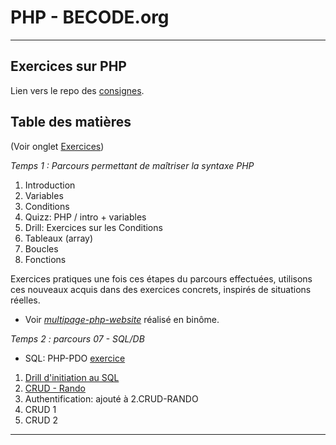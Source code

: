 # PHP - BECODE.org
___

## Exercices sur PHP

Lien vers le repo des [consignes](https://github.com/becodeorg/Johnson2/tree/master/06-PHP).

## Table des matières

(Voir onglet [Exercices](https://github.com/CharlotteTusset/PHP/tree/master/Exercices))

_Temps 1 : Parcours permettant de maîtriser la syntaxe PHP_

1. Introduction
2. Variables
3. Conditions
4. Quizz: PHP / intro + variables
5. Drill: Exercices sur les Conditions
6. Tableaux (array)
7. Boucles
8. Fonctions

Exercices pratiques une fois ces étapes du parcours effectuées, utilisons ces nouveaux acquis dans des exercices concrets, inspirés de situations réelles. 
* Voir *[multipage-php-website](https://github.com/CharlotteTusset/multipage-website-in-php)* réalisé en binôme. 

_Temps 2 : parcours 07 - SQL/DB_

* SQL: PHP-PDO [exercice](https://github.com/CharlotteTusset/php/tree/master/Exercices/SQL-php-pdo/PDO)
1. [Drill d'initiation au SQL](https://github.com/CharlotteTusset/php/tree/master/Exercices/SQL-php-pdo/1.%20Drill%20d'initiation) 
2. [CRUD - Rando](https://github.com/CharlotteTusset/php/tree/master/Exercices/SQL-php-pdo/2.%20CRUD%20-%20rando)
3. Authentification: ajouté à 2.CRUD-RANDO
4. CRUD 1
5. CRUD 2

___


